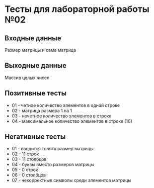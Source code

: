 # Тесты для лабораторной работы №02

## Входные данные
Размер матрицы и сама матрица

## Выходные данные
Массив целых чисел

## Позитивные тесты
- 01 - четное количество элементов в одной строке
- 02 - матрица размера 1 на 1
- 03 - нечетное количество элементов в строке
- 04 - максимальное количество элементов в строке (10)

## Негативные тесты
- 01 - вводится только размер матрицы
- 02 - 11 строк
- 03 - 11 столбцов
- 04 - буквы вместо размеров матрицы
- 05 - 0 строк
- 06 - 0 столбцов
- 07 - некорректные символы среди элементов матрицы

